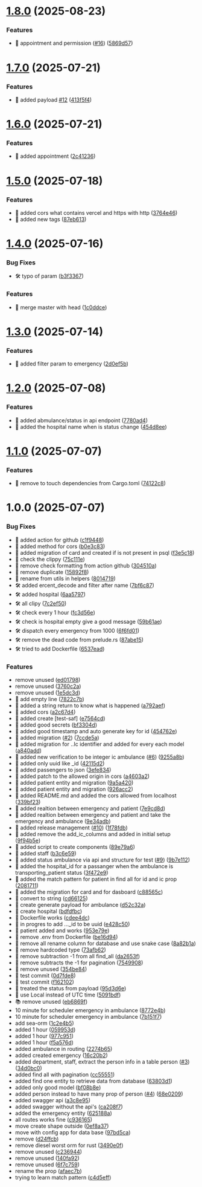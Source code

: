 # [1.8.0](https://github.com/NsdHSO/hospital/compare/v1.7.0...v1.8.0) (2025-08-23)


### Features

* 🎸  appointment and  permission  ([#16](https://github.com/NsdHSO/hospital/issues/16)) ([5869d57](https://github.com/NsdHSO/hospital/commit/5869d576772be1ed20ba022e7bbccf358de715bb))

# [1.7.0](https://github.com/NsdHSO/hospital/compare/v1.6.0...v1.7.0) (2025-07-21)


### Features

* 🎸 added payload [#12](https://github.com/NsdHSO/hospital/issues/12) ([413f5f4](https://github.com/NsdHSO/hospital/commit/413f5f4f8c9450db44d6233247cc0944af9a50a5))

# [1.6.0](https://github.com/NsdHSO/hospital/compare/v1.5.0...v1.6.0) (2025-07-21)


### Features

* 🎸 added appointment ([2c41236](https://github.com/NsdHSO/hospital/commit/2c41236d5e191ad3ebc3242ab33c9d606e752798))

# [1.5.0](https://github.com/NsdHSO/hospital/compare/v1.4.0...v1.5.0) (2025-07-18)


### Features

* 🎸 added cors what contains vercel and https with http ([3764e46](https://github.com/NsdHSO/hospital/commit/3764e4618d192b398ed61648201036b146d397ad))
* 🎸 added new tags ([87eb613](https://github.com/NsdHSO/hospital/commit/87eb613102073865c9bcc09ddd8f1344c3721423))

# [1.4.0](https://github.com/NsdHSO/hospital/compare/v1.3.0...v1.4.0) (2025-07-16)


### Bug Fixes

* 🛠️ typo of param ([b3f3367](https://github.com/NsdHSO/hospital/commit/b3f33675ca3ac8ea5e91ee445e339bd17984b805))


### Features

* 🎸 merge master with head ([1c0ddce](https://github.com/NsdHSO/hospital/commit/1c0ddce819b13d1265c27790a5c69ee465315114))

# [1.3.0](https://github.com/NsdHSO/hospital/compare/v1.2.0...v1.3.0) (2025-07-14)


### Features

* 🎸 added filter param to emergency ([2d0ef5b](https://github.com/NsdHSO/hospital/commit/2d0ef5beb046b2972a4f6bfb2845cde3df9a9496))

# [1.2.0](https://github.com/NsdHSO/hospital/compare/v1.1.0...v1.2.0) (2025-07-08)


### Features

* 🎸 added abmulance/status in api endpoint ([7780ad4](https://github.com/NsdHSO/hospital/commit/7780ad46c30723abf79c06d40bd6423c534ebf00))
* 🎸 added the hospital name when is status change ([454d8ee](https://github.com/NsdHSO/hospital/commit/454d8eeed484c26c974734d0dd854bce8ae14958))

# [1.1.0](https://github.com/NsdHSO/hospital/compare/v1.0.0...v1.1.0) (2025-07-07)


### Features

* 🎸 remove to touch dependencies from Cargo.toml ([74122c8](https://github.com/NsdHSO/hospital/commit/74122c80a3108727413fe951236d7359c82e4dfb))

# 1.0.0 (2025-07-07)


### Bug Fixes

* 🎸 added action for github ([c1f9448](https://github.com/NsdHSO/hospital/commit/c1f944808ddb384b04b33de0b92b8c021766c76e))
* 🎸 added method for cors ([b0e3c83](https://github.com/NsdHSO/hospital/commit/b0e3c8363f4484f04f7060436e43bf4fd44906fc))
* 🎸 added migration of card and created if is not present in psql ([f3e5c18](https://github.com/NsdHSO/hospital/commit/f3e5c18734e0f3215ea85dd92b6c5759ec4d25c7))
* 🎸 check the clippy ([75c111e](https://github.com/NsdHSO/hospital/commit/75c111e838f1ed88e3674d2553b0e35585950144))
* 🎸 remove check formatting from action github ([304510a](https://github.com/NsdHSO/hospital/commit/304510aa672e8b738ff19797e8db662aa0d98749))
* 🎸 remove duplicate ([15892f8](https://github.com/NsdHSO/hospital/commit/15892f8f7eebb01614391ec02e0abd48b7bfc84f))
* 🎸 rename from utils in helpers ([8014719](https://github.com/NsdHSO/hospital/commit/8014719262ca5800b0c63271b60b5a0905b9fda1))
* 🛠️ added ercent_decode and filter after name ([7bf6c87](https://github.com/NsdHSO/hospital/commit/7bf6c87bec9a8780223692a3b31bb24338e771bb))
* 🛠️ added hospital ([6aa5797](https://github.com/NsdHSO/hospital/commit/6aa579741471594b1fc33a3ac7e75969ce638be9))
* 🛠️ all clipy ([7c2ef50](https://github.com/NsdHSO/hospital/commit/7c2ef50961522cdce472ac691e73e77da79cdd59))
* 🛠️ check every 1 hour ([fc3d56e](https://github.com/NsdHSO/hospital/commit/fc3d56e65f969cb2d9168a9177b20044f1f4e13c))
* 🛠️ check is hospital empty give a good message ([59b61ae](https://github.com/NsdHSO/hospital/commit/59b61aeb4c4c7318081d4e1359bfaff0dc77cf48))
* 🛠️ dispatch every emergency from 1000 ([6f6fd01](https://github.com/NsdHSO/hospital/commit/6f6fd019ce09a14b0300c6c25c087246f5daeca3))
* 🛠️ remove the dead code from prelude.rs ([87abe15](https://github.com/NsdHSO/hospital/commit/87abe15dab08d449e4eed01d3bb2312a176dec25))
* 🛠️ tried to add Dockerfile ([6537ead](https://github.com/NsdHSO/hospital/commit/6537eadfa8f27301d1d39e6f9248c95dd7f52614))


### Features

*  remove unused ([ed01798](https://github.com/NsdHSO/hospital/commit/ed01798fc4fdb91a2390f5b38312112aa6a077d6))
*  remove unused ([3760c2a](https://github.com/NsdHSO/hospital/commit/3760c2a0bdc1b17d6b87d9306304d58f9f06f902))
*  remove unused ([1e5dc3d](https://github.com/NsdHSO/hospital/commit/1e5dc3d831034705dee722415a8294dcab5a39e1))
* 🎸 add empty line ([7822c7b](https://github.com/NsdHSO/hospital/commit/7822c7b3592aa6023d9475c881d06d58a09dd0c4))
* 🎸 added a string return to know what is happened ([a792aef](https://github.com/NsdHSO/hospital/commit/a792aef6feeb8eb8abc7b165bd6dd43f82862988))
* 🎸 added cors ([a2c67d4](https://github.com/NsdHSO/hospital/commit/a2c67d4f00296a9ef2684d1f69306d019f221856))
* 🎸 added create [test-saf] ([e7564cd](https://github.com/NsdHSO/hospital/commit/e7564cd9852369a3105240361e906bf8a7b75c98))
* 🎸 added good secrets ([bf3304d](https://github.com/NsdHSO/hospital/commit/bf3304d2491cc8f516149ef225bd085446ed9e1f))
* 🎸 added good timestamp and auto generate key for id ([454762e](https://github.com/NsdHSO/hospital/commit/454762ec182d64c78538c3122534366df109421b))
* 🎸 added migration ([#2](https://github.com/NsdHSO/hospital/issues/2)) ([7ccde5a](https://github.com/NsdHSO/hospital/commit/7ccde5aa983747ebe57b5afa670dc127b52376d1))
* 🎸 added migration for ..Ic identifier and added for every each model ([a840add](https://github.com/NsdHSO/hospital/commit/a840addd13eb0b1bdb4ff43df6657033cebeec42))
* 🎸 added new verification to be integer ic ambulance ([#6](https://github.com/NsdHSO/hospital/issues/6)) ([9255a8b](https://github.com/NsdHSO/hospital/commit/9255a8b38c19f1dd8097e4591b06ca908dc2118d))
* 🎸 added only uuid like _id ([42115d2](https://github.com/NsdHSO/hospital/commit/42115d279aec57892494d149378b763f84bc81c5))
* 🎸 added passengers to json ([3efe834](https://github.com/NsdHSO/hospital/commit/3efe8344e0b4ae13deb336e511d35d1d3a8b867a))
* 🎸 added patch to the allowed origin in cors ([a4603a2](https://github.com/NsdHSO/hospital/commit/a4603a208e96572f34de6e5c324b702bf1ccc4ff))
* 🎸 added patient entity and migration ([9a5a420](https://github.com/NsdHSO/hospital/commit/9a5a4209f1c4dc09c32c2fd1f42c0b0206577dfb))
* 🎸 added patient entity and migration ([926acc2](https://github.com/NsdHSO/hospital/commit/926acc28ad100690f54137c31e8190b33180d9e7))
* 🎸 added README.md and added the cors allowed from localhost ([339bf23](https://github.com/NsdHSO/hospital/commit/339bf23021c09656f7b7a05ea4f13afaa0d83930))
* 🎸 added realtion between emergency and patient ([7e9cd8d](https://github.com/NsdHSO/hospital/commit/7e9cd8dad8a240ccbb53aa48a6c3f446b50aec25))
* 🎸 added realtion between emergency and patient and take the emergency and ambulance ([9e34adb](https://github.com/NsdHSO/hospital/commit/9e34adb8840209d0d13252ba82add7efab5f5d40))
* 🎸 added release management ([#10](https://github.com/NsdHSO/hospital/issues/10)) ([1f78fdb](https://github.com/NsdHSO/hospital/commit/1f78fdb3dae7591eca8594f203e8a9acb90a2948))
* 🎸 added remove the add_ic_columns and added in initial setup ([9f94b5e](https://github.com/NsdHSO/hospital/commit/9f94b5ec9fe622ecb73dd908d0b49382105a9195))
* 🎸 added script to create components ([89e79a6](https://github.com/NsdHSO/hospital/commit/89e79a6ba217dc2c5815b4c6a240c7ccb76e4a5f))
* 🎸 added staff ([b3c6e59](https://github.com/NsdHSO/hospital/commit/b3c6e593d9f19117fe9c10e4a179e730130a6f6e))
* 🎸 added status ambulance via api and structure for test ([#9](https://github.com/NsdHSO/hospital/issues/9)) ([9b7e112](https://github.com/NsdHSO/hospital/commit/9b7e11268ffd3be64f268cf4d28bf88727219194))
* 🎸 added the hospital_id for a passanger when the ambulance is transporting_patient status ([3f472e9](https://github.com/NsdHSO/hospital/commit/3f472e955659d1970afcd3bf21fcdf9f5ddcc64e))
* 🎸 added the match pattern for patient in find all for id and ic prop ([2081711](https://github.com/NsdHSO/hospital/commit/20817114f808995e0a9bab1147d8b0e9d2efb160))
* 🎸 added the migration for card and for dasboard ([c88565c](https://github.com/NsdHSO/hospital/commit/c88565c0536520d1e3c145f88002be879e3aacce))
* 🎸 convert to string ([cd66125](https://github.com/NsdHSO/hospital/commit/cd6612591c38f081919942e872a211fc972d8db2))
* 🎸 create generate payload for ambulance ([d52c32a](https://github.com/NsdHSO/hospital/commit/d52c32acce9b14e0d6d3c3b4c65b10c624b3d65e))
* 🎸 create hospital ([bdfdfbc](https://github.com/NsdHSO/hospital/commit/bdfdfbcea31586415378e2e6ecd53c43f7cac447))
* 🎸 Dockerfile works ([cdee4dc](https://github.com/NsdHSO/hospital/commit/cdee4dcee8291d1bc75b2e887783209ae62baea3))
* 🎸 in progres to add ..._id to be uuid ([e428c50](https://github.com/NsdHSO/hospital/commit/e428c50e68b03f33908db4d6d7da370340abc8b9))
* 🎸 patient added and works ([953e79e](https://github.com/NsdHSO/hospital/commit/953e79e79879a48fe8c3382199737e8ec114fd3c))
* 🎸 remove .env from Dockerfile ([be16d94](https://github.com/NsdHSO/hospital/commit/be16d948e0b514ef45bb28350c1e642338129b50))
* 🎸 remove all rename column for database and use snake case ([8a82b1a](https://github.com/NsdHSO/hospital/commit/8a82b1a74ade6a5fd7c0e08f0e0688b986ab10c8))
* 🎸 remove hardcoded type ([73afb62](https://github.com/NsdHSO/hospital/commit/73afb62d8e0db095237c8f010ed4fe15817c6216))
* 🎸 remove subtraction -1 from all find_all ([da2653f](https://github.com/NsdHSO/hospital/commit/da2653f668e7846d8a01a0af0695eed573511ffa))
* 🎸 remove subtracts the -1 for pagination ([7549908](https://github.com/NsdHSO/hospital/commit/7549908a86e1810684f3e403f231190d9f8b0013))
* 🎸 remove unused ([354be84](https://github.com/NsdHSO/hospital/commit/354be8429459bf308f3b2a95bef0c32632a8e90e))
* 🎸 test commit ([0d7fde8](https://github.com/NsdHSO/hospital/commit/0d7fde8f7640321b8cba2af08cbda7f15f852ac5))
* 🎸 test commit ([f162102](https://github.com/NsdHSO/hospital/commit/f162102395a586e3841807b2b7010159ef54fbd3))
* 🎸 treated the status from payload ([95d3d6e](https://github.com/NsdHSO/hospital/commit/95d3d6e9d766e21af88b4b17d62c1b2a17de6289))
* 🎸 use Local instead of UTC time ([5091bdf](https://github.com/NsdHSO/hospital/commit/5091bdfb9dd435d3471929052c2263558a901513))
* 📚 remove unused ([eb6869f](https://github.com/NsdHSO/hospital/commit/eb6869f9d5887bce7f4922f167e87056ddd0cfe8))
* 10 minute for scheduler emergency in ambulance ([8772e4b](https://github.com/NsdHSO/hospital/commit/8772e4be65da87566c3bec80e4e19ba7e72c7201))
* 10 minute for scheduler emergency in ambulance ([7b151f7](https://github.com/NsdHSO/hospital/commit/7b151f7bc3caf84427fecc7a4005bdab1ce238b7))
* add sea-orm ([1c2e4b5](https://github.com/NsdHSO/hospital/commit/1c2e4b51b6e4404437d5fcee399a1eeebc26398e))
* added 1 hour ([059953d](https://github.com/NsdHSO/hospital/commit/059953dc11c0079fcf4755854df10db53de4ea54))
* added 1 hour ([977c951](https://github.com/NsdHSO/hospital/commit/977c9519684ab2d0005d1e0199900b3382a7a439))
* added 1 hour ([f5a576d](https://github.com/NsdHSO/hospital/commit/f5a576d5488f57a48fd562d15b56448a02ce6e3c))
* added ambulance in routing ([2274b65](https://github.com/NsdHSO/hospital/commit/2274b65409105ffc2cfafaef51741471e3cb2810))
* added created emergency ([16c20b2](https://github.com/NsdHSO/hospital/commit/16c20b22fa81f41fbf1f272a2b73767e4378f3a8))
* added department, staff, extract the person info in a table person  ([#3](https://github.com/NsdHSO/hospital/issues/3)) ([34d0bc0](https://github.com/NsdHSO/hospital/commit/34d0bc00fcb839147a6590a225fbfa9c523a3dac))
* added find all with pagination ([cc55551](https://github.com/NsdHSO/hospital/commit/cc55551b8c6ed8085e420f444b9e305081f7e856))
* added find one entity to retrieve data from database ([63803d1](https://github.com/NsdHSO/hospital/commit/63803d14b78b4bbfb21ee263c59013ac989bfa30))
* added only good model ([bf08b8e](https://github.com/NsdHSO/hospital/commit/bf08b8ed513c455ef3a5136950959b9d10a928d3))
* added person instead to have many prop of person ([#4](https://github.com/NsdHSO/hospital/issues/4)) ([68e0209](https://github.com/NsdHSO/hospital/commit/68e02094b510ef49b4b7e60bc8a973ec07a11210))
* added swagger api ([a3c8e95](https://github.com/NsdHSO/hospital/commit/a3c8e95f02e975c11f0bc396a7af6befcb1280ee))
* added swagger without the api's ([ca208f7](https://github.com/NsdHSO/hospital/commit/ca208f7fc5f601adb63988bf890519ba2c561fd7))
* added the emergency entity ([625188a](https://github.com/NsdHSO/hospital/commit/625188aa9c3c8fc6eb00a00e65b9c24b2a7f18dd))
* all routes works fine ([c936165](https://github.com/NsdHSO/hospital/commit/c936165182cb7a490238393377f887ca37be0abf))
* move create shape outside ([0ef8a37](https://github.com/NsdHSO/hospital/commit/0ef8a372e71892bbac1a25b5f5d58f563284de06))
* move with config app for data base ([97bd5ca](https://github.com/NsdHSO/hospital/commit/97bd5cae9fb5e237dda9bfd588bc3b32237ea530))
* remove ([d24ffcb](https://github.com/NsdHSO/hospital/commit/d24ffcbec4d60399e1e6b15ca99abe4a3a865c2d))
* remove diesel worst orm for rust ([3490e0f](https://github.com/NsdHSO/hospital/commit/3490e0f68b9943151df56905b9fae6fe72c3f380))
* remove unused ([c236944](https://github.com/NsdHSO/hospital/commit/c23694452e07051b67f1b22ba93ce78368d49350))
* remove unused ([140fa92](https://github.com/NsdHSO/hospital/commit/140fa925490b8f1379f3604a623dd86f3b73bd7b))
* remove unused ([6f7c759](https://github.com/NsdHSO/hospital/commit/6f7c75903ba5d111c3850b717398018aaec3c11c))
* rename the prop ([afaec7b](https://github.com/NsdHSO/hospital/commit/afaec7ba00b94bef066465159509f8b667fe6589))
* trying to learn match pattern ([c4d5eff](https://github.com/NsdHSO/hospital/commit/c4d5efff856aea9a6d115aa7b9bbe001dd3b2204))
